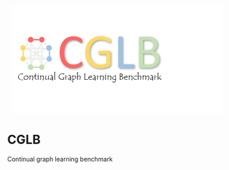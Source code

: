 <div align="center">
    <img src="figures/logo.png">
</div>

# CGLB
Continual graph learning benchmark
